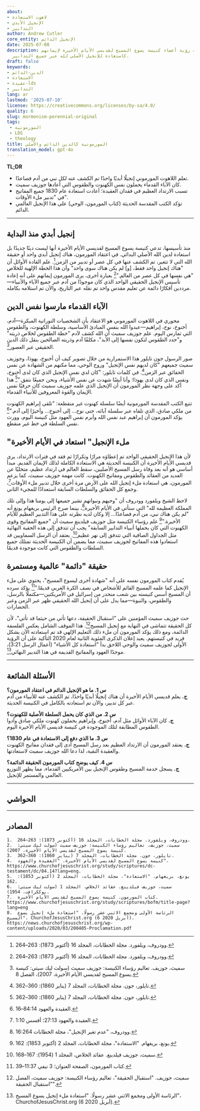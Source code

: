 ```yaml
---
about:
- لاهوت الاستعادة
- الإنجيل الأبدي
- التدابير
author: Andrew Cutler
core_entity: الإنجيل الدائم
date: 2025-07-08
description: استكشاف كيفية رؤية أعضاء كنيسة يسوع المسيح لقديسي الأيام الأخيرة لإيمانهم
  كاستعادة للإنجيل الأصلي لله عبر جميع التدابير.
draft: false
keywords:
- الدين-الدائم
- الاستعادة
- عقيدة-lds
- التدابير
lang: ar
lastmod: '2025-07-10'
license: https://creativecommons.org/licenses/by-sa/4.0/
quality: 6
slug: mormonism-perennial-original
tags:
 - المورمونية
 - LDS
 - theology
title: المورمونية كالدين الدائم والأصلي
translation_model: gpt-4o
---
```


**TL;DR**  <!-- ≤ 100 words, 3-7 bullets -->

- تعلم اللاهوت المورموني إنجيلًا أبديًا واحدًا تم الكشف عنه لكل نبي من آدم فصاعدًا.
- كان الآباء القدماء يحملون نفس الكهنوت والطقوس التي أعادها جوزيف سميث.
- تسبب الارتداد العظيم في فقدان العقيدة؛ أعادت استعادة عام 1830 جميع المفاتيح في "تدبير ملء الأوقات".
- تؤكد الكتب المقدسة الحديثة (كتاب المورمون، الوحي) على هذا الإنجيل العالمي الدائم.

---

## إنجيل أبدي منذ البداية

منذ تأسيسها، تدعي كنيسة يسوع المسيح لقديسي الأيام الأخيرة أنها ليست دينًا جديدًا بل استعادة لدين الله الأصلي البدائي. في اعتقاد المورمون، هناك إنجيل أبدي واحد أو حقيقة الله التي لا تتغير، تم الكشف عنها في كل عصر أو تدبير من الزمن[^1]. علم القادة الأوائل أن "هناك إنجيل واحد فقط، [و] لم يكن هناك سوى واحد" وأن هذا الخطة الإلهية للخلاص "هي نفسها في كل عصر من العالم."[^1] بعبارة أخرى، يرى المورمون إيمانهم على أنه إعادة تأسيس الإنجيل الحقيقي الواحد الذي كان موجودًا من آدم عبر جميع الآباء والأنبياء—مرددين أفكارًا دائمة عن تعليم مقدس واحد تم نقله عبر التاريخ، والآن تم استلامه بكامله.

## الآباء القدماء مارسوا نفس الدين

محوري في اللاهوت المورموني هو الاعتقاد بأن الشخصيات التوراتية المبكرة—آدم، أخنوخ، نوح، إبراهيم—عبدوا الله بنفس المبادئ الأساسية، وسلطة الكهنوت، والطقوس التي تمارس اليوم. علم جوزيف سميث أن الله كشف لآدم "خطة الطقوس لخلاص ذريته" و"حدد الطقوس لتكون نفسها إلى الأبد"، مكلفًا آدم وذريته الصالحين بنقل ذلك الدين الحقيقي عبر العصور[^2].

صور الرسول جون تايلور هذا الاستمرارية من خلال تصوير كيف أن أخنوخ، يهوذا، وجوزيف سميث جميعهم "كان لديهم نفس الإنجيل" وروح الوحي، مما مكنهم من الشهادة عن نفس الحقائق عبر الزمن[^3]. في كلمات تايلور: "كان لدي نفس الإنجيل الذي كان لدى أخنوخ، ونفس الذي كان لدى يهوذا؛ وأنا أيضًا شهدت عن نفس الأشياء، ونحن جميعًا نتفق."[^3] هذا أكد على وجهة نظر المورمون أن الإنجيل الذي علمه جوزيف سميث كان حرفيًا نفس الإيمان والقوة المعروفين للأنبياء القدماء.

تتبع الكتب المقدسة المورمونية أيضًا سلسلة كهنوت غير منقطعة: "تلقى إبراهيم الكهنوت من ملكي صادق، الذي تلقاه عبر سلسلة آبائه، حتى نوح... إلى أخنوخ... وأخيرًا إلى آدم."[^4] يؤكد المورمون أن إبراهيم عبد نفس الله وأبرم نفس العهود مثل كنيسة اليوم، وورث نفس السلطة في خط غير منقطع.

## "ملء الإنجيل" استعاد في الأيام الأخيرة

لأن هذا الإنجيل الحقيقي الواحد تم إعطاؤه مرارًا وتكرارًا ثم فقد في فترات الارتداد، يرى قديسي الأيام الأخيرة أن الكنيسة الحديثة هي الاستعادة الكاملة لذلك الإيمان القديم. مبدأ أساسي هو أنه بعد وفاة رسل المسيح الأصليين، سقط العالم في ارتداد عظيم، متخليًا عن العديد من العقائد والطقوس ومفاتيح الكهنوت. كانت مهمة جوزيف سميث، كما يزعم المورمون، هي استعادة ملء إنجيل الله على الأرض مرة أخرى خلال تدبير ملء الأوقات[^5]، وجمع كل الحقائق والسلطات السابقة استعدادًا للمجيء الثاني.

لاحظ الشيخ ويلفورد وودروف أن "وحيهم ونبواتهم تشير جميعها إلى يومنا هذا وإلى تلك المملكة العظيمة لله" التي ستأتي في الأيام الأخيرة[^6]، بينما صرح الرئيس بريغهام يونغ أنه "لم يكن هناك نبي، من آدم فصاعدًا... إلا وكان لديه نظرته على هذا التدبير العظيم للأيام الأخيرة."[^7] علم رؤساء الكنيسة مثل جوزيف فيلدينغ سميث أن "جميع المفاتيح وقوى الكهنوت التي كان يحملها أنبياء التدابير السابقة" يجب أن تتدفق إلى هذه الحقبة النهائية مثل الجداول الصافية التي تتدفق إلى نهر عظيم[^8]. يعتقد أن الرسل السماويين قد استعادوا هذه المفاتيح لجوزيف سميث، مما يضمن أن الكنيسة الحديثة تمتلك جميع السلطات والطقوس التي كانت موجودة قديمًا.

## حقيقة "دائمة" عالمية ومستمرة

يُقدم كتاب المورمون نفسه على أنه "شهادة أخرى ليسوع المسيح"، يحتوي على ملء الإنجيل كما علمه المسيح القائم للأشخاص في نصف الكرة الغربي قديمًا."[^9] يؤكد سرده أن المسيح أسس كنيسته بين شعب منحدر من إسرائيل في الأمريكتين—مكتملًا بالرسل، والطقوس، والنبوة—مما يدل على أن إنجيل الله الحقيقي ظهر عبر الزمن وعبر الحضارات.

حث جوزيف سميث المؤمنين على "استقبال الحقيقة، دعها تأتي من حيثما قد تأتي"، لأن كل الحقيقة تتماشى في النهاية مع إنجيل المسيح[^10]. هذا الموقف الشامل يعكس الفلسفة الدائمة، ومع ذلك يؤكد المورمون أن ملء ذلك التعليم الإلهي قد تم استعادته الآن بشكل فريد في كنيستهم. يعيد إعلان الذكرى المئوية الثانية لعام 2020 التأكيد على أن الرؤية الأولى لجوزيف سميث والوحي اللاحق بدأ "استعادة كل الأشياء" (أعمال الرسل 3:21)، موحدًا العهود والمفاتيح القديمة في هذا التدبير النهائي[^11].

---

## الأسئلة الشائعة <!-- retains FAQPage schema support. Produce 2–5 Q-A pairs. -->

**س 1. ما هو الإنجيل الدائم في اعتقاد المورمون؟**  
**ج.** يعلم قديسي الأيام الأخيرة أن هناك إنجيلًا أبديًا واحدًا، تم الكشف عنه للأنبياء من آدم عبر كل تدبير، والآن تم استعادته بالكامل في الكنيسة الحديثة.

**س 2. من الذي كان يحمل السلطة الأصلية للكهنوت؟**  
**ج.** كان الآباء الأوائل مثل آدم، أخنوخ، وإبراهيم يحملون كهنوت ملكي صادق وأدوا الطقوس المطابقة لتلك الموجودة في كنيسة قديسي الأيام الأخيرة اليوم.

**س 3. ما الذي دفع إلى الاستعادة في عام 1830؟**  
**ج.** يعتقد المورمون أن الارتداد العظيم بعد رسل المسيح أدى إلى فقدان مفاتيح الكهنوت والعقيدة النقية، لذا دعا الله جوزيف سميث لاستعادتها.

**س 4. كيف يوضح كتاب المورمون الحقيقة الدائمة؟**  
**ج.** يسجل خدمة المسيح وطقوس الإنجيل بين الأمريكيين القدماء، مما يظهر التوزيع العالمي والمستمر للإنجيل.

---

## الحواشي

[^1]: وودروف، ويلفورد. مجلة الخطابات، المجلد 16 (أكتوبر 1873): 263–264.
[^2]: سميث، جوزيف. تعاليم رؤساء الكنيسة: جوزيف سميث (سولت ليك سيتي: كنيسة يسوع المسيح لقديسي الأيام الأخيرة، 2007)، الفصل 8.
[^3]: تايلور، جون. مجلة الخطابات، المجلد 7 (يناير 1860): 360–362.
[^4]: العقيدة والعهود 84:14–16.
[^5]: العقيدة والعهود 27:13؛ أفسس 1:10.
[^6]: وودروف، "عدم تغير الإنجيل"، مجلة الخطابات 16:264.
[^7]: يونغ، بريغهام. "الاستعادة"، مجلة الخطابات، المجلد 2 (أكتوبر 1853): 162.
[^8]: سميث، جوزيف فيلدينغ. عقائد الخلاص، المجلد 1 (1954): 167–168.
[^9]: كتاب المورمون، الصفحة العنوان؛ 3 نيفي 11:37–39.
[^10]: سميث، جوزيف. "استقبال الحقيقة"، تعاليم رؤساء الكنيسة: جوزيف سميث، الفصل "استقبال الحقيقة".
[^11]: الرئاسة الأولى ومجمع الاثني عشر رسولًا. "استعادة ملء إنجيل يسوع المسيح"، ChurchofJesusChrist.org (6 أبريل 2020).

---

## المصادر
	1.	وودروف، ويلفورد. مجلة الخطابات، المجلد 16 (أكتوبر 1873): 263–264.
	2.	سميث، جوزيف. تعاليم رؤساء الكنيسة: جوزيف سميث (سولت ليك سيتي: كنيسة يسوع المسيح لقديسي الأيام الأخيرة، 2007).
	3.	تايلور، جون. مجلة الخطابات، المجلد 7 (يناير 1860): 360–362.
	4.	كنيسة يسوع المسيح لقديسي الأيام الأخيرة. "العقيدة والعهود"، https://www.churchofjesuschrist.org/study/scriptures/dc-testament/dc/84.14?lang=eng.
	5.	يونغ، بريغهام. "الاستعادة"، مجلة الخطابات، المجلد 2 (أكتوبر 1853): 162.
	6.	سميث، جوزيف فيلدينغ. عقائد الخلاص، المجلد 1 (سولت ليك سيتي: بوككرافت، 1954).
	7.	كتاب المورمون. كنيسة يسوع المسيح لقديسي الأيام الأخيرة. https://www.churchofjesuschrist.org/study/scriptures/bofm/title-page?lang=eng
	8.	الرئاسة الأولى ومجمع الاثني عشر رسولًا. "استعادة ملء إنجيل يسوع المسيح"، ChurchofJesusChrist.org (6 أبريل 2020). https://news.churchofjesuschrist.org/wp-content/uploads/2020/03/200405-Proclamation.pdf